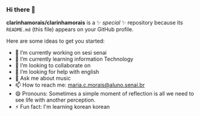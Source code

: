 ### Hi there 👋


**clarinhamorais/clarinhamorais** is a ✨ _special_ ✨ repository because its `README.md` (this file) appears on your GitHub profile.

Here are some ideas to get you started:

- 🔭 I’m currently working on sesi senai
- 🌱 I’m currently learning information Technology
- 👯 I’m looking to collaborate on 
- 🤔 I’m looking for help with english
- 💬 Ask me about music
- 📫 How to reach me: maria.c.morais@aluno.senai.br
- 😄 Pronouns: Sometimes a simple moment of reflection is all we need to see life with another perception.
- ⚡ Fun fact: I'm learning korean korean


